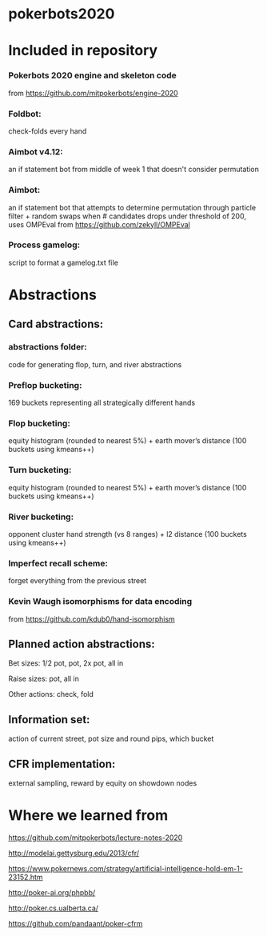 # pokerbots2020

# Included in repository
### Pokerbots 2020 engine and skeleton code
from https://github.com/mitpokerbots/engine-2020

### Foldbot: 
check-folds every hand

### Aimbot v4.12:
an if statement bot from middle of week 1 that doesn't consider permutation

### Aimbot:
an if statement bot that attempts to determine permutation through particle filter + random swaps when # candidates drops under threshold of 200, uses OMPEval from https://github.com/zekyll/OMPEval

### Process gamelog:
script to format a gamelog.txt file

# Abstractions
## Card abstractions:

### abstractions folder:
code for generating flop, turn, and river abstractions

### Preflop bucketing:
169 buckets representing all strategically different hands

### Flop bucketing:
equity histogram (rounded to nearest 5%) + earth mover’s distance (100 buckets using kmeans++)

### Turn bucketing:
equity histogram (rounded to nearest 5%) + earth mover’s distance (100 buckets using kmeans++)

### River bucketing:
opponent cluster hand strength (vs 8 ranges) + l2 distance (100 buckets using kmeans++) 

### Imperfect recall scheme:
forget everything from the previous street

### Kevin Waugh isomorphisms for data encoding
from https://github.com/kdub0/hand-isomorphism

## Planned action abstractions:

Bet sizes: 1/2 pot, pot, 2x pot, all in

Raise sizes: pot, all in

Other actions: check, fold

##  Information set: 
action of current street, pot size and round pips, which bucket

## CFR implementation:
external sampling, reward by equity on showdown nodes

# Where we learned from
https://github.com/mitpokerbots/lecture-notes-2020

http://modelai.gettysburg.edu/2013/cfr/

https://www.pokernews.com/strategy/artificial-intelligence-hold-em-1-23152.htm

http://poker-ai.org/phpbb/

http://poker.cs.ualberta.ca/

https://github.com/pandaant/poker-cfrm
